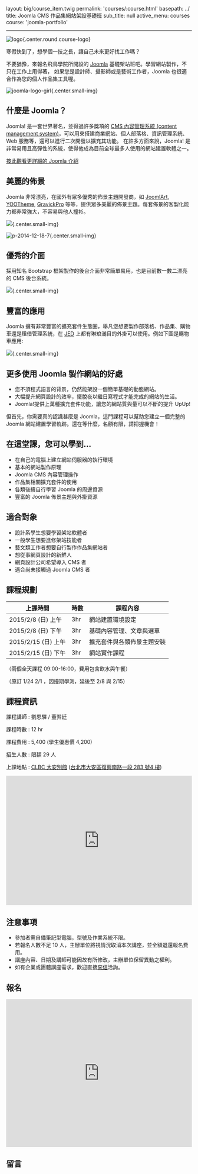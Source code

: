 layout: big/course_item.twig
permalink: 'courses/:course.html'
basepath: ../
title: Joomla CMS 作品集網站架設基礎班
sub_title: null
active_menu: courses
course: 'joomla-portfolio'

---

![logo](https://cloud.githubusercontent.com/assets/1639206/5488441/d3ac18ca-86f8-11e4-97e2-0df70669c120.jpg){.center.round.course-logo}

寒假快到了，想學個一技之長，讓自己未來更好找工作嗎？ 

不要猶豫，來報名飛鳥學院所開設的 [Joomla](http://asika.windspeaker.co/post/3478-what-is-joomla) 基礎架站班吧。學習網站製作，不只在工作上用得著，
如果您是設計師、攝影師或是藝術工作者，Joomla 也很適合作為您的個人作品集工具喔。

![joomla-logo-girl](https://cloud.githubusercontent.com/assets/1639206/5489440/5513a530-8704-11e4-9907-06954ef6b448.jpg){.center.small-img}

## 什麼是 Joomla？

Joomla! 是一套世界著名，並得過許多獎項的 [CMS 內容管理系統 (content management system)](http://minur.co/9ku)，可以用來搭建商業網站、個人部落格、資訊管理系統、Web 服務等，還可以進行二次開發以擴充其功能。
在許多方面來說，Joomla! 是非常易用且高彈性的系統，使得他成為目前全球最多人使用的網站建置軟體之一。

[按此觀看更詳細的 Joomla 介紹](http://asika.windspeaker.co/post/3478-what-is-joomla)

## 美麗的佈景

Joomla 非常漂亮，在國外有眾多優秀的佈景主題開發商，如 [JoomlArt](http://www.joomlart.com/joomla/templates), [YOOTheme](http://yootheme.com/demo/joomla/stage), 
[GravickPro](https://www.gavick.com/joomla-templates) 等等，提供眾多美麗的佈景主題。每套佈景的客製化能力都非常強大，不容易與他人撞衫。

![](https://cloud.githubusercontent.com/assets/1639206/5488988/ce7a87d6-86ff-11e4-92b7-79f29a3e10ce.jpg){.center.small-img}

![p-2014-12-18-7](https://cloud.githubusercontent.com/assets/1639206/5489251/5ad593cc-8702-11e4-961b-320ef6e44be5.jpg){.center.small-img}


## 優秀的介面

採用知名 Bootstrap 框架製作的後台介面非常簡單易用，也是目前數一數二漂亮的 CMS 後台系統。

![](https://cloud.githubusercontent.com/assets/1639206/5489215/f6a3fc9a-8701-11e4-82a3-c05eb5ac2da8.jpg){.center.small-img}

## 豐富的應用

Joomla 擁有非常豐富的擴充套件生態圈，舉凡您想要製作部落格、作品集、購物車還是租借管理系統，在 [JED](http://extensions.joomla.org/) 
上都有琳琅滿目的外掛可以使用。例如下圖是購物車應用:

![](https://www.gavick.com/images/preview/instyle.jpg){.center.small-img}

## 更多使用 Joomla 製作網站的好處

 - 您不須程式語言的背景，仍然能架設一個簡單基礎的動態網站。
 - 大幅提升網頁設計的效率，擺脫夜以繼日寫程式才能完成的網站的生活。
 - Joomla!提供上萬種擴充套件功能，讓您的網站質與量可以不斷的提升 UpUp!

但首先，你需要真的認識甚麼是 Joomla，這門課程可以幫助您建立一個完整的 Joomla 網站建置學習軌跡。還在等什麼，名額有限，請把握機會！

## 在這堂課，您可以學到...

- 在自己的電腦上建立網站伺服器的執行環境
- 基本的網站製作原理
- Joomla CMS 內容管理操作
- 作品集相關擴充套件的使用
- 各類後續自行學習 Joomla 的周邊資源
- 豐富的 Joomla 佈景主題與外掛資源

## 適合對象

- 設計系學生想要學習架站軟體者
- 一般學生想要進修架站技能者
- 藝文類工作者想要自行製作作品集網站者
- 想從事網頁設計的新鮮人
- 網頁設計公司希望導入 CMS 者
- 適合尚未接觸過 Joomla CMS 者

## 課程規劃

| 上課時間 | 時數 | 課程內容 |
| ------- | --- | ------- |
| 2015/2/8 (日) 上午 | 3hr | 網站建置環境設定 |
| 2015/2/8 (日) 下午 | 3hr | 基礎內容管理、文章與選單 |
| 2015/2/15 (日) 上午 | 3hr | 擴充套件與各類佈景主題安裝 |
| 2015/2/15 (日) 下午 | 3hr | 網站實作課程 |

（兩個全天課程 09:00-16:00，費用包含飲水與午餐）

（原訂 1/24 2/1 ，因撞期學測，延後至 2/8 與 2/15）

## 課程資訊

課程講師
:    劉恩驛 / 董羿廷

課程時數
:    12 hr

課程費用
:    5,400 (學生優惠價 4,200)

招生人數
:    限額 29 人

上課地點
:    [CLBC 大安別館](http://clbc.tw/daanhouse/) ([台北市大安區復興南路一段 283 號4 樓](https://goo.gl/maps/kcEFA))

<iframe src="https://www.google.com/maps/embed?pb=!1m18!1m12!1m3!1d3614.957503887904!2d121.54385529999996!3d25.035516199999993!2m3!1f0!2f0!3f0!3m2!1i1024!2i768!4f13.1!3m3!1m2!1s0x3442abd3ebe6db35%3A0xe5497ff4af084b6c!2zMTA25Y-w5YyX5biC5aSn5a6J5Y2A5b6p6IiI5Y2X6Lev5LiA5q61Mjgz6Jmf!5e0!3m2!1szh-TW!2stw!4v1419475412694" width="100%" height="350" frameborder="0" style="border:0"></iframe>

## 注意事項

- 參加者需自備筆記型電腦，型號及作業系統不限。
- 若報名人數不足 10 人，主辦單位將視情況取消本次講座，並全額退還報名費用。
- 講座內容、日期及講師可能因故有所修改，主辦單位保留異動之權利。
- 如有企業或團體講座需求，歡迎直接[來信](../contact)洽詢。

## 報名

<iframe title= "Accupass 報名表"  marginwidth="0" marginheight="0" frameborder="0" border="0" scrolling="no" src="http://www.accupass.com/event/shareregister/1412181458334201943090" width="100%" height="400px" ></iframe>

## 留言

<div id="fb-root"></div>
<script>(function(d, s, id) {
  var js, fjs = d.getElementsByTagName(s)[0];
  if (d.getElementById(id)) return;
  js = d.createElement(s); js.id = id;
  js.src = "//connect.facebook.net/zh_TW/sdk.js#xfbml=1&appId=446699862018908&version=v2.0";
  fjs.parentNode.insertBefore(js, fjs);
}(document, 'script', 'facebook-jssdk'));</script>
<div class="fb-comments" data-href="http://asukademy.com/courses/joomla-portfolio.html" data-width="100%" data-numposts="10" data-colorscheme="light"></div>
